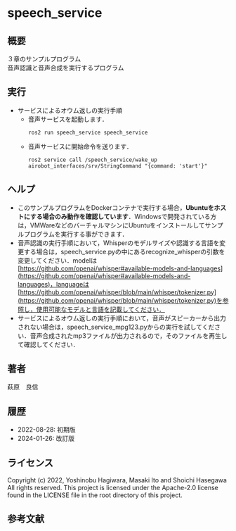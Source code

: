 # speech_service
## 概要
３章のサンプルプログラム  
音声認識と音声合成を実行するプログラム


## 実行
  
- サービスによるオウム返しの実行手順
  - 音声サービスを起動します．
    ```
    ros2 run speech_service speech_service
    ```
  - 音声サービスに開始命令を送ります．
    ```
    ros2 service call /speech_service/wake_up airobot_interfaces/srv/StringCommand "{command: 'start'}"
    ```

## ヘルプ
- このサンプルプログラムをDockerコンテナで実行する場合，**Ubuntuをホストにする場合のみ動作を確認しています**．Windowsで開発されている方は，VMWareなどのバーチャルマシンにUbuntuをインストールしてサンプルプログラムを実行する事ができます．
- 音声認識の実行手順において，Whisperのモデルサイズや認識する言語を変更する場合は，speech_service.pyの中にあるrecognize_whisperの引数を変更してください．modelは[https://github.com/openai/whisper#available-models-and-languages](https://github.com/openai/whisper#available-models-and-languages)，languageは[https://github.com/openai/whisper/blob/main/whisper/tokenizer.py](https://github.com/openai/whisper/blob/main/whisper/tokenizer.py)を参照し，使用可能なモデルと言語を記載してください．
- サービスによるオウム返しの実行手順において，音声がスピーカーから出力されない場合は，speech_service_mpg123.pyからの実行を試してください．音声合成されたmp3ファイルが出力されるので，そのファイルを再生して確認してください． 

## 著者
萩原　良信

## 履歴
- 2022-08-28: 初期版
- 2024-01-26: 改訂版

## ライセンス
Copyright (c) 2022, Yoshinobu Hagiwara, Masaki Ito and Shoichi Hasegawa
All rights reserved.
This project is licensed under the Apache-2.0 license found in the LICENSE file in the root directory of this project.

## 参考文献
